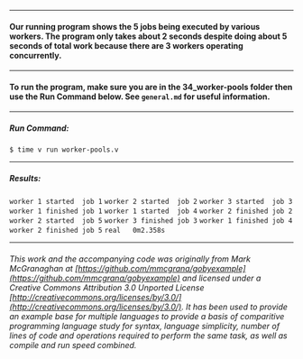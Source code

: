 ___
#### Our running program shows the 5 jobs being executed by various workers. The program only takes about 2 seconds despite doing about 5 seconds of total work because there are 3 workers operating concurrently.
___
#### To run the program, make sure you are in the 34_worker-pools folder then use the Run Command below. See `general.md` for useful information.
___
##### Run Command:

`$ time v run worker-pools.v`
___
##### Results:

`worker 1 started  job 1`
`worker 2 started  job 2`
`worker 3 started  job 3`
`worker 1 finished job 1`
`worker 1 started  job 4`
`worker 2 finished job 2`
`worker 2 started  job 5`
`worker 3 finished job 3`
`worker 1 finished job 4`
`worker 2 finished job 5`
`real	0m2.358s`
___

###### This work and the accompanying code was originally from Mark McGranaghan at [https://github.com/mmcgrana/gobyexample](https://github.com/mmcgrana/gobyexample) and licensed under a Creative Commons Attribution 3.0 Unported License [http://creativecommons.org/licenses/by/3.0/](http://creativecommons.org/licenses/by/3.0/). It has been used to provide an example base for multiple languages to provide a basis of comparitive programming language study for syntax, language simplicity, number of lines of code and operations required to perform the same task, as well as compile and run speed combined.